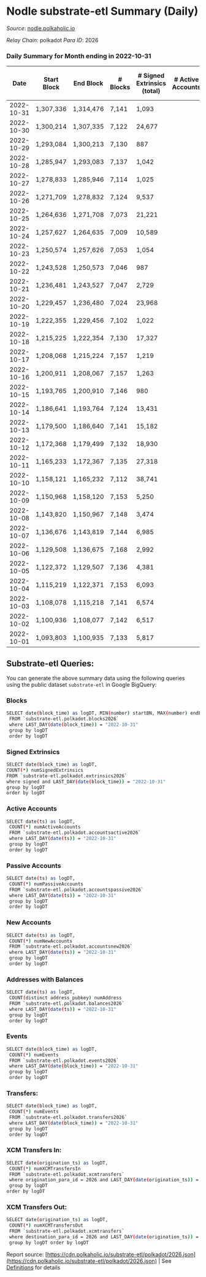 # Nodle substrate-etl Summary (Daily)

_Source_: [nodle.polkaholic.io](https://nodle.polkaholic.io)

*Relay Chain*: polkadot
*Para ID*: 2026



### Daily Summary for Month ending in 2022-10-31


| Date | Start Block | End Block | # Blocks | # Signed Extrinsics (total) | # Active Accounts | # Passive | # New | # Addresses with Balances | # Events | # Transfers | # XCM Transfers In | # XCM Transfers Out | Issues | 
| ---- | ----------- | --------- | -------- | --------------------------- | ----------------- | --------- | ----- | ------------------------- | -------- | ----------- | ------------------ | ------------------- | ------ |
| 2022-10-31 | 1,307,336 | 1,314,476 | 7,141 | 1,093 |  |  |  | 637,111 | 103,053 | 81,166  |   |   |  |
| 2022-10-30 | 1,300,214 | 1,307,335 | 7,122 | 24,677 |  |  |  |  | 286,569 | 99,848  |   |   |  |
| 2022-10-29 | 1,293,084 | 1,300,213 | 7,130 | 887 |  |  |  |  | 114,362 | 83,370  |   |   |  |
| 2022-10-28 | 1,285,947 | 1,293,083 | 7,137 | 1,042 |  |  |  |  | 144,248 | 108,222  |   |   |  |
| 2022-10-27 | 1,278,833 | 1,285,946 | 7,114 | 1,025 |  |  |  |  | 108,513 | 79,598  |   |   |  |
| 2022-10-26 | 1,271,709 | 1,278,832 | 7,124 | 9,537 |  |  |  |  | 180,652 | 89,563  |   |   |  |
| 2022-10-25 | 1,264,636 | 1,271,708 | 7,073 | 21,221 |  |  |  |  | 289,757 | 112,826  |   |   |  |
| 2022-10-24 | 1,257,627 | 1,264,635 | 7,009 | 10,589 |  |  |  | 659,325 | 211,235 | 105,624  |   |   |  |
| 2022-10-23 | 1,250,574 | 1,257,626 | 7,053 | 1,054 |  |  |  |  | 121,831 | 89,673  |   |   |  |
| 2022-10-22 | 1,243,528 | 1,250,573 | 7,046 | 987 |  |  |  |  | 125,946 | 92,237  |   |   |  |
| 2022-10-21 | 1,236,481 | 1,243,527 | 7,047 | 2,729 |  |  |  | 646,881 | 142,568 | 97,992  |   |   |  |
| 2022-10-20 | 1,229,457 | 1,236,480 | 7,024 | 23,968 |  |  |  |  | 321,714 | 123,051  |   |   |  |
| 2022-10-19 | 1,222,355 | 1,229,456 | 7,102 | 1,022 |  |  |  |  | 127,348 | 96,790  |   |   |  |
| 2022-10-18 | 1,215,225 | 1,222,354 | 7,130 | 17,327 |  |  |  | 651,098 | 260,506 | 114,952  |   |   |  |
| 2022-10-17 | 1,208,068 | 1,215,224 | 7,157 | 1,219 |  |  |  | 661,901 | 131,583 | 98,380  |   |   |  |
| 2022-10-16 | 1,200,911 | 1,208,067 | 7,157 | 1,263 |  |  |  | 656,122 | 132,591 | 94,826  |   |   |  |
| 2022-10-15 | 1,193,765 | 1,200,910 | 7,146 | 980 |  |  |  | 648,182 | 126,466 | 94,629  |   |   |  |
| 2022-10-14 | 1,186,641 | 1,193,764 | 7,124 | 13,431 |  |  |  |  | 236,864 | 114,163  |   |   |  |
| 2022-10-13 | 1,179,500 | 1,186,640 | 7,141 | 15,182 |  |  |  | 646,979 | 252,144 | 116,880  |   |   |  |
| 2022-10-12 | 1,172,368 | 1,179,499 | 7,132 | 18,930 |  |  |  | 653,252 | 275,272 | 118,349  |   |   |  |
| 2022-10-11 | 1,165,233 | 1,172,367 | 7,135 | 27,318 |  |  |  |  | 350,850 | 130,563  |   |   |  |
| 2022-10-10 | 1,158,121 | 1,165,232 | 7,112 | 38,741 |  |  |  | 683,554 | 428,142 | 135,215  |   |   |  |
| 2022-10-09 | 1,150,968 | 1,158,120 | 7,153 | 5,250 |  |  |  | 716,738 | 167,112 | 100,922  |   |   |  |
| 2022-10-08 | 1,143,820 | 1,150,967 | 7,148 | 3,474 |  |  |  | 712,672 | 141,873 | 93,595  |   |   |  |
| 2022-10-07 | 1,136,676 | 1,143,819 | 7,144 | 6,985 |  |  |  | 709,479 | 173,437 | 98,972  |   |   |  |
| 2022-10-06 | 1,129,508 | 1,136,675 | 7,168 | 2,992 |  |  |  | 708,926 | 147,425 | 101,395  |   |   |  |
| 2022-10-05 | 1,122,372 | 1,129,507 | 7,136 | 4,381 |  |  |  | 704,706 | 164,536 | 107,569  |   |   |  |
| 2022-10-04 | 1,115,219 | 1,122,371 | 7,153 | 6,093 |  |  |  | 701,118 | 171,998 | 107,651  |   |   |  |
| 2022-10-03 | 1,108,078 | 1,115,218 | 7,141 | 6,574 |  |  |  |  | 179,609 | 108,878  |   |   |  |
| 2022-10-02 | 1,100,936 | 1,108,077 | 7,142 | 6,517 |  |  |  |  | 176,122 | 105,026  |   |   |  |
| 2022-10-01 | 1,093,803 | 1,100,935 | 7,133 | 5,817 |  |  |  |  | 174,466 | 107,057  |   |   |  |

## Substrate-etl Queries:
You can generate the above summary data using the following queries using the public dataset `substrate-etl` in Google BigQuery:

### Blocks
```bash
SELECT date(block_time) as logDT, MIN(number) startBN, MAX(number) endBN, COUNT(*) numBlocks 
 FROM `substrate-etl.polkadot.blocks2026`  
 where LAST_DAY(date(block_time)) = "2022-10-31" 
 group by logDT 
 order by logDT
```

### Signed Extrinsics
```bash
SELECT date(block_time) as logDT, 
COUNT(*) numSignedExtrinsics 
FROM `substrate-etl.polkadot.extrinsics2026`  
where signed and LAST_DAY(date(block_time)) = "2022-10-31" 
group by logDT 
order by logDT
```

### Active Accounts
```bash
SELECT date(ts) as logDT, 
 COUNT(*) numActiveAccounts 
 FROM `substrate-etl.polkadot.accountsactive2026` 
 where LAST_DAY(date(ts)) = "2022-10-31" 
 group by logDT 
 order by logDT
```

### Passive Accounts
```bash
SELECT date(ts) as logDT, 
 COUNT(*) numPassiveAccounts 
 FROM `substrate-etl.polkadot.accountspassive2026` 
 where LAST_DAY(date(ts)) = "2022-10-31" 
 group by logDT 
 order by logDT
```

### New Accounts
```bash
SELECT date(ts) as logDT, 
 COUNT(*) numNewAccounts 
 FROM `substrate-etl.polkadot.accountsnew2026` 
 where LAST_DAY(date(ts)) = "2022-10-31" 
 group by logDT
 order by logDT
```

### Addresses with Balances
```bash
SELECT date(ts) as logDT,
 COUNT(distinct address_pubkey) numAddress 
 FROM `substrate-etl.polkadot.balances2026` 
 where LAST_DAY(date(ts)) = "2022-10-31" 
 group by logDT 
 order by logDT
```

### Events
```bash
SELECT date(block_time) as logDT, 
 COUNT(*) numEvents 
 FROM `substrate-etl.polkadot.events2026` 
 where LAST_DAY(date(block_time)) = "2022-10-31" 
 group by logDT 
 order by logDT
```

### Transfers:
```bash
SELECT date(block_time) as logDT, 
 COUNT(*) numEvents 
 FROM `substrate-etl.polkadot.transfers2026` 
 where LAST_DAY(date(block_time)) = "2022-10-31" 
 group by logDT 
 order by logDT
```

### XCM Transfers In:
```bash
SELECT date(origination_ts) as logDT, 
 COUNT(*) numXCMTransfersIn 
 FROM `substrate-etl.polkadot.xcmtransfers` 
 where origination_para_id = 2026 and LAST_DAY(date(origination_ts)) = "2022-10-31" 
 group by logDT 
order by logDT
```

### XCM Transfers Out:
```bash
SELECT date(origination_ts) as logDT, 
 COUNT(*) numXCMTransfersOut 
 FROM `substrate-etl.polkadot.xcmtransfers` 
 where destination_para_id = 2026 and LAST_DAY(date(origination_ts)) = "2022-10-31" 
 group by logDT order by logDT
```


Report source: [https://cdn.polkaholic.io/substrate-etl/polkadot/2026.json](https://cdn.polkaholic.io/substrate-etl/polkadot/2026.json) | See [Definitions](/DEFINITIONS.md) for details
